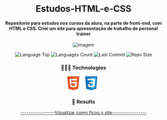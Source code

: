<div align="center">
  
# Estudos-HTML-e-CSS
  
<h4>Repositorio para estudos nos cursos da alura, na parte de front-end, com HTML e CSS. Criei um site para apresentação de trabalho de personal trainer</h4>
  
<p ><img  src="https://wallpapercave.com/wp/wp2742499.jpg" width="60%" alt="imagem" >
  
<p>
<!-- Image Shields -->
<img  alt="Language Top"  src="https://img.shields.io/github/languages/top/RickFerreira/Estudos-HTML-e-CSS">
<img  alt="Languages Count"  src="https://img.shields.io/github/languages/count/RickFerreira/Estudos-HTML-e-CSS">
<img  alt="Last Commit"  src="https://img.shields.io/github/last-commit/RickFerreira/Estudos-HTML-e-CSS">
<img  alt="Repo Size"  src="https://img.shields.io/github/repo-size/RickFerreira/Estudos-HTML-e-CSS">
</a>
</p>

  
### 👨🏻‍💻 Technologies

<img src="https://raw.githubusercontent.com/devicons/devicon/master/icons/html5/html5-original.svg" alt="imagem" width="45"> &nbsp;
<img src="https://raw.githubusercontent.com/devicons/devicon/master/icons/css3/css3-original.svg" alt="imagem" width="45"> &nbsp;



### 👻 Results

<a href="https://rickferreira.github.io/Estudos-HTML-e-CSS/index.html">-----------------Vizualizar como ficou o site-----------------</a>

</div>
